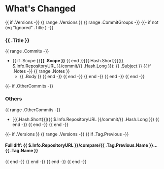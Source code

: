 # What's Changed
{{ if .Versions -}}
{{ range .Versions }}
{{ range .CommitGroups -}}
{{- if not (eq "Ignored" .Title ) -}}
### {{ .Title }}
{{ range .Commits -}}
- {{ if .Scope }}**{{ .Scope }}** {{ end }}[{{.Hash.Short}}]({{ $.Info.RepositoryURL }}/commit/{{ .Hash.Long }}): {{ .Subject }}
{{ if .Notes -}}
{{ range .Notes }}
    * {{ .Body }}
{{ end -}}
{{ end -}}
{{ end -}}
{{ end -}}
{{ end -}}

{{- if .OtherCommits -}}
### Others
{{ range .OtherCommits -}}
- [{{.Hash.Short}}]({{ $.Info.RepositoryURL  }}/commit/{{ .Hash.Long }})
{{ end -}}
{{ end -}}
{{ end -}}

{{- if .Versions }}
{{ range .Versions -}}
{{ if .Tag.Previous -}}
#### Full diff: {{ $.Info.RepositoryURL }}/compare/{{ .Tag.Previous.Name }}...{{ .Tag.Name }}
{{ end -}}
{{ end -}}
{{ end -}}
{{ end -}}
